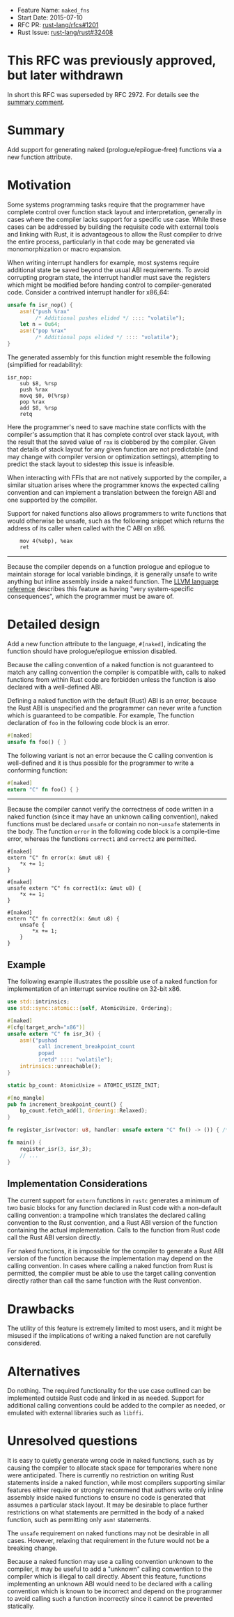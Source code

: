 - Feature Name: `naked_fns`
- Start Date: 2015-07-10
- RFC PR: [rust-lang/rfcs#1201](https://github.com/rust-lang/rfcs/pull/1201)
- Rust Issue: [rust-lang/rust#32408](https://github.com/rust-lang/rust/issues/32408)

# This RFC was previously approved, but later **withdrawn**

In short this RFC was superseded by RFC 2972. For details see the [summary comment].

[summary comment]: https://github.com/rust-lang/rust/issues/32408#issuecomment-1016931986

# Summary

Add support for generating naked (prologue/epilogue-free) functions via a new
function attribute.

# Motivation

Some systems programming tasks require that the programmer have complete control
over function stack layout and interpretation, generally in cases where the
compiler lacks support for a specific use case. While these cases can be
addressed by building the requisite code with external tools and linking with
Rust, it is advantageous to allow the Rust compiler to drive the entire process,
particularly in that code may be generated via monomorphization or macro
expansion.

When writing interrupt handlers for example, most systems require additional
state be saved beyond the usual ABI requirements.  To avoid corrupting program
state, the interrupt handler must save the registers which might be modified
before handing control to compiler-generated code. Consider a contrived
interrupt handler for x86\_64:

```rust
unsafe fn isr_nop() {
    asm!("push %rax"
         /* Additional pushes elided */ :::: "volatile");
    let n = 0u64;
    asm!("pop %rax"
         /* Additional pops elided */ :::: "volatile");
}
```

The generated assembly for this function might resemble the following
(simplified for readability):

```x86
isr_nop:
    sub $8, %rsp
    push %rax
    movq $0, 0(%rsp)
    pop %rax
    add $8, %rsp
    retq
```

Here the programmer's need to save machine state conflicts with the compiler's
assumption that it has complete control over stack layout, with the result that
the saved value of `rax` is clobbered by the compiler. Given that details of
stack layout for any given function are not predictable (and may change with
compiler version or optimization settings), attempting to predict the stack
layout to sidestep this issue is infeasible.

When interacting with FFIs that are not natively supported by the compiler,
a similar situation arises where the programmer knows the expected calling
convention and can implement a translation between the foreign ABI and one
supported by the compiler.

Support for naked functions also allows programmers to write functions that
would otherwise be unsafe, such as the following snippet which returns the
address of its caller when called with the C ABI on x86.

```
    mov 4(%ebp), %eax
    ret
```

---

Because the compiler depends on a function prologue and epilogue to maintain
storage for local variable bindings, it is generally unsafe to write anything
but inline assembly inside a naked function.  The [LLVM language
reference](http://llvm.org/docs/LangRef.html#function-attributes) describes this
feature as having "very system-specific consequences", which the programmer must
be aware of.

# Detailed design

Add a new function attribute to the language, `#[naked]`, indicating the
function should have prologue/epilogue emission disabled.

Because the calling convention of a naked function is not guaranteed to match
any calling convention the compiler is compatible with, calls to naked functions
from within Rust code are forbidden unless the function is also declared with
a well-defined ABI.

Defining a naked function with the default (Rust) ABI is an error, because the
Rust ABI is unspecified and the programmer can never write a function which is
guaranteed to be compatible. For example, The function declaration of `foo` in
the following code block is an error.

```rust
#[naked]
unsafe fn foo() { }
```

The following variant is not an error because the C calling convention is
well-defined and it is thus possible for the programmer to write a conforming
function:

```rust
#[naked]
extern "C" fn foo() { }
```

---

Because the compiler cannot verify the correctness of code written in a naked
function (since it may have an unknown calling convention), naked functions must
be declared `unsafe` or contain no non-`unsafe` statements in the body. The
function `error` in the following code block is a compile-time error, whereas
the functions `correct1` and `correct2` are permitted.

```
#[naked]
extern "C" fn error(x: &mut u8) {
    *x += 1;
}

#[naked]
unsafe extern "C" fn correct1(x: &mut u8) {
    *x += 1;
}

#[naked]
extern "C" fn correct2(x: &mut u8) {
    unsafe {
        *x += 1;
    }
}
```

## Example

The following example illustrates the possible use of a naked function for
implementation of an interrupt service routine on 32-bit x86.

```rust
use std::intrinsics;
use std::sync::atomic::{self, AtomicUsize, Ordering};

#[naked]
#[cfg(target_arch="x86")]
unsafe extern "C" fn isr_3() {
    asm!("pushad
          call increment_breakpoint_count
          popad
          iretd" :::: "volatile");
    intrinsics::unreachable();
}

static bp_count: AtomicUsize = ATOMIC_USIZE_INIT;

#[no_mangle]
pub fn increment_breakpoint_count() {
    bp_count.fetch_add(1, Ordering::Relaxed);
}

fn register_isr(vector: u8, handler: unsafe extern "C" fn() -> ()) { /* ... */ }

fn main() {
    register_isr(3, isr_3);
    // ...
}
```

## Implementation Considerations

The current support for `extern` functions in `rustc` generates a minimum of two
basic blocks for any function declared in Rust code with a non-default calling
convention: a trampoline which translates the declared calling convention to the
Rust convention, and a Rust ABI version of the function containing the actual
implementation. Calls to the function from Rust code call the Rust ABI version
directly.

For naked functions, it is impossible for the compiler to generate a Rust ABI
version of the function because the implementation may depend on the calling
convention. In cases where calling a naked function from Rust is permitted, the
compiler must be able to use the target calling convention directly rather than
call the same function with the Rust convention.

# Drawbacks

The utility of this feature is extremely limited to most users, and it might be
misused if the implications of writing a naked function are not carefully
considered.

# Alternatives

Do nothing. The required functionality for the use case outlined can be
implemented outside Rust code and linked in as needed. Support for additional
calling conventions could be added to the compiler as needed, or emulated with
external libraries such as `libffi`.

# Unresolved questions

It is easy to quietly generate wrong code in naked functions, such as by causing
the compiler to allocate stack space for temporaries where none were
anticipated. There is currently no restriction on writing Rust statements inside
a naked function, while most compilers supporting similar features either
require or strongly recommend that authors write only inline assembly inside
naked functions to ensure no code is generated that assumes a particular stack
layout. It may be desirable to place further restrictions on what statements are
permitted in the body of a naked function, such as permitting only `asm!`
statements.

The `unsafe` requirement on naked functions may not be desirable in all cases.
However, relaxing that requirement in the future would not be a breaking change.

Because a naked function may use a calling convention unknown to the compiler,
it may be useful to add a "unknown" calling convention to the compiler which is
illegal to call directly. Absent this feature, functions implementing an unknown
ABI would need to be declared with a calling convention which is known to be
incorrect and depend on the programmer to avoid calling such a function
incorrectly since it cannot be prevented statically.
